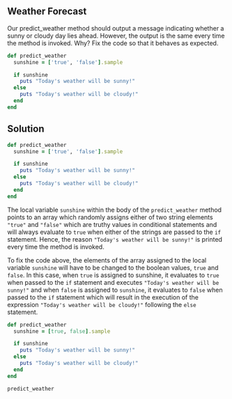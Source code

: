 ## Weather Forecast
Our predict_weather method should output a message indicating whether a sunny or cloudy day lies ahead. However, the output is the same every time the method is invoked. Why? Fix the code so that it behaves as expected.
```ruby
def predict_weather
  sunshine = ['true', 'false'].sample

  if sunshine
    puts "Today's weather will be sunny!"
  else
    puts "Today's weather will be cloudy!"
  end
end
```

## Solution
```ruby
def predict_weather
  sunshine = ['true', 'false'].sample

  if sunshine
    puts "Today's weather will be sunny!"
  else
    puts "Today's weather will be cloudy!"
  end
end
```

The local variable `sunshine` within the body of the `predict_weather` method points to an array which randomly assigns either of two string elements `"true"` and `"false"` which are truthy values in conditional statements and will always evaluate to `true` when either of the strings are passed to the `if` statement. Hence, the reason `"Today's weather will be sunny!"` is printed every time the method is invoked.

To fix the code above, the elements of the array assigned to the local variable `sunshine` will have to be changed to the boolean values, `true` and `false`. In this case, when `true` is assigned to sunshine, it evaluates to `true` when passed to the `if` statement and executes `"Today's weather will be sunny!"` and when `false` is assigned to `sunshine`, it evaluates to `false` when passed to the `if` statement which will result in the execution of the expression `"Today's weather will be cloudy!"` following the `else` statement.

```ruby
def predict_weather
  sunshine = [true, false].sample

  if sunshine
    puts "Today's weather will be sunny!"
  else
    puts "Today's weather will be cloudy!"
  end
end

predict_weather
```